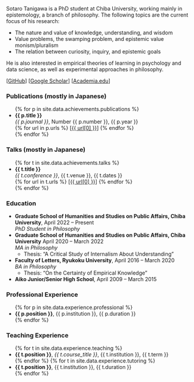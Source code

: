 Sotaro Tanigawa is a PhD student at Chiba University, working mainly in epistemology, a branch of philosophy. The following topics are the current focus of his research:

- The nature and value of knowledge, understanding, and wisdom
- Value problems, the swamping problem, and epistemic value monism/pluralism
- The relation between curiosity, inquiry, and epistemic goals

He is also interested in empirical theories of learning in psychology and data science, as well as experimental approaches in philosophy.

\[[GitHub](https://github.com/sotanigawa)\]
\[[Google Scholar](https://scholar.google.co.jp/citations?user=o9_vcfoAAAAJ)\]
\[[Academia.edu](https://chiba-u.academia.edu/SotaroTanigawa)\]

### Publications (mostly in Japanese)

<ul>
{% for p in site.data.achievements.publications %}
  <li>
    <strong>{{ p.title }}</strong><br />
    <i>{{ p.journal }}</i>, Number {{ p.number }}, {{ p.year }}<br />
    {% for url in p.urls %}
    [<a href="{{ url[1] }}">{{ url[0] }}</a>]
    {% endfor %}
  </li>
{% endfor %}
</ul>

### Talks (mostly in Japanese)

<ul>
{% for t in site.data.achievements.talks %}
  <li>
    <strong>{{ t.title }}</strong><br />
    <i>{{ t.conference }}</i>, {{ t.venue }}, {{ t.dates }}<br />
    {% for url in t.urls %}
    [<a href="{{ url[1] }}">{{ url[0] }}</a>]
    {% endfor %}
  </li>
{% endfor %}
</ul>

### Education

- **Graduate School of Humanities and Studies on Public Affairs, Chiba University**, April 2022 &ndash; Present  
  _PhD Student in Philosophy_
- **Graduate School of Humanities and Studies on Public Affairs, Chiba University** April 2020 &ndash; March 2022  
  _MA in Philosophy_
  - Thesis: “A Critical Study of Internalism About Understanding”
- **Faculty of Letters, Ryukoku University**, April 2016 &ndash; March 2020  
  _BA in Philosophy_
  - Thesis: “On the Certainty of Empirical Knowledge”
- **Aiko Junior/Senior High School**, April 2009 &ndash; March 2015

### Professional Experience

<ul>
{% for p in site.data.experience.professional %}
  <li><strong>{{ p.position }}</strong>, {{ p.institution }}, {{ p.duration }}</li>
{% endfor %}
</ul>

### Teaching Experience

<ul>
{% for t in site.data.experience.teaching %}
  <li><strong>{{ t.position }}</strong>, <i>{{ t.course_title }}</i>, {{ t.institution }}, {{ t.term }}</li>
{% endfor %}
{% for t in site.data.experience.tutoring %}
  <li><strong>{{ t.position }}</strong>, {{ t.institution }}, {{ t.duration }}</li>
{% endfor %}
</ul>

